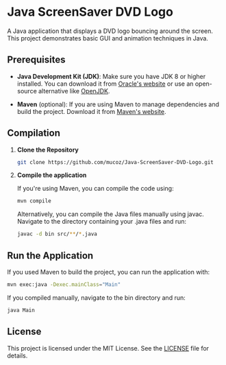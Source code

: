 # Java ScreenSaver DVD Logo

A Java application that displays a DVD logo bouncing around the screen. This project demonstrates basic GUI and animation techniques in Java.

## Prerequisites

- **Java Development Kit (JDK)**: Make sure you have JDK 8 or higher installed. You can download it from [Oracle's website](https://www.oracle.com/java/technologies/javase-jdk11-downloads.html) or use an open-source alternative like [OpenJDK](https://openjdk.java.net/).

- **Maven** (optional): If you are using Maven to manage dependencies and build the project. Download it from [Maven's website](https://maven.apache.org/download.cgi).

## Compilation

1. **Clone the Repository**

   ```sh
   git clone https://github.com/mucoz/Java-ScreenSaver-DVD-Logo.git   
    ```

2. **Compile the application**
   
   If you're using Maven, you can compile the code using:

    ```sh
    mvn compile
    ```
   Alternatively, you can compile the Java files manually using javac. Navigate to the directory containing your .java files and run:

   ```sh
   javac -d bin src/**/*.java
   ```
   


## Run the Application
If you used Maven to build the project, you can run the application with:
```sh
mvn exec:java -Dexec.mainClass="Main"
```
    
    
If you compiled manually, navigate to the bin directory and run:
```sh
java Main
```

## License

This project is licensed under the MIT License. See the [LICENSE](LICENSE) file for details.


